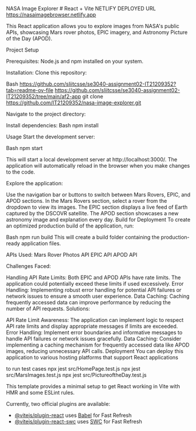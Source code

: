 
NASA Image Explorer # React + Vite
NETLIFY DEPLOYED URL 
https://nasaimagebrowser.netlify.app


This React application allows you to explore images from NASA's public APIs, showcasing Mars rover photos, EPIC imagery, and Astronomy Picture of the Day (APOD).

Project Setup

Prerequisites:
Node.js and npm  installed on your system.

Installation:
Clone this repository:

Bash
https://github.com/sliitcsse/se3040-assignment02-IT21209352?tab=readme-ov-file
https://github.com/sliitcsse/se3040-assignment02-IT21209352/tree/main/af2-app
git clone https://github.com/IT21209352/nasa-image-explorer.git


Navigate to the project directory:

Install dependencies:
Bash
npm install



Usage
Start the development server:

Bash
npm start

This will start a local development server at http://localhost:3000/. The application will automatically reload in the browser when you make changes to the code.

Explore the application:

Use the navigation bar or buttons to switch between Mars Rovers, EPIC, and APOD sections.
In the Mars Rovers section, select a rover from the dropdown to view its images.
The EPIC section displays a live feed of Earth captured by the DSCOVR satellite.
The APOD section showcases a new astronomy image and explanation every day.
Build for Deployment
To create an optimized production build of the application, run:

Bash
npm run build
This will create a build folder containing the production-ready application files.


APIs Used:
Mars Rover Photos API
EPIC API
APOD API

Challenges Faced:

Handling API Rate Limits: Both EPIC and APOD APIs have rate limits. The application could potentially exceed these limits if used excessively.
Error Handling: Implementing robust error handling for potential API failures or network issues to ensure a smooth user experience.
Data Caching: Caching frequently accessed data can improve performance by reducing the number of API requests.
Solutions:

API Rate Limit Awareness: The application can implement logic to respect API rate limits and display appropriate messages if limits are exceeded.
Error Handling: Implement error boundaries and informative messages to handle API failures or network issues gracefully.
Data Caching: Consider implementing a caching mechanism for frequently accessed data like APOD images, reducing unnecessary API calls.
Deployment
You can deploy this application to various hosting platforms that support React applications

to run test cases
npx jest src/HomePage.test.js
npx jest src/MarsImages.test.js
npx jest src/PictureoftheDay.test.js

This template provides a minimal setup to get React working in Vite with HMR and some ESLint rules.

Currently, two official plugins are available:

- [@vitejs/plugin-react](https://github.com/vitejs/vite-plugin-react/blob/main/packages/plugin-react/README.md) uses [Babel](https://babeljs.io/) for Fast Refresh
- [@vitejs/plugin-react-swc](https://github.com/vitejs/vite-plugin-react-swc) uses [SWC](https://swc.rs/) for Fast Refresh
